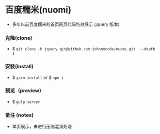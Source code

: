 # 百度糯米(nuomi)

- 多年以前百度糯米的首页网页代码特效展示 (jquery 版本)

### 克隆(clone)

- $ `git clone -b jquery git@github.com:johnnynode/nuomi.git  --depth 1`

### 安装(install)

- $ `yarn install` or $ `npm i`

### 预览（preview)

- $ `gulp server`

### 备注 (notes)

- 单页展示，未进行压缩混淆处理

